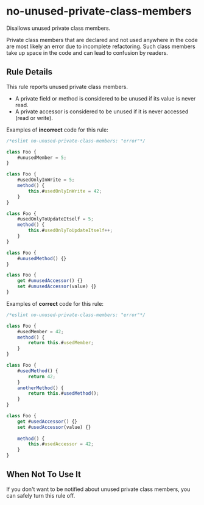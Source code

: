 # no-unused-private-class-members

Disallows unused private class members.

Private class members that are declared and not used anywhere in the code are most likely an error due to incomplete refactoring. Such class members take up space in the code and can lead to confusion by readers.

## Rule Details

This rule reports unused private class members.

* A private field or method is considered to be unused if its value is never read.
* A private accessor is considered to be unused if it is never accessed (read or write).

Examples of **incorrect** code for this rule:

```js
/*eslint no-unused-private-class-members: "error"*/

class Foo {
    #unusedMember = 5;
}

class Foo {
    #usedOnlyInWrite = 5;
    method() {
        this.#usedOnlyInWrite = 42;
    }
}

class Foo {
    #usedOnlyToUpdateItself = 5;
    method() {
        this.#usedOnlyToUpdateItself++;
    }
}

class Foo {
    #unusedMethod() {}
}

class Foo {
    get #unusedAccessor() {}
    set #unusedAccessor(value) {}
}
```

Examples of **correct** code for this rule:

```js
/*eslint no-unused-private-class-members: "error"*/

class Foo {
    #usedMember = 42;
    method() {
        return this.#usedMember;
    }
}

class Foo {
    #usedMethod() {
        return 42;
    }
    anotherMethod() {
        return this.#usedMethod();
    }
}

class Foo {
    get #usedAccessor() {}
    set #usedAccessor(value) {}
    
    method() {
        this.#usedAccessor = 42;
    }
}
```

## When Not To Use It

If you don't want to be notified about unused private class members, you can safely turn this rule off.
